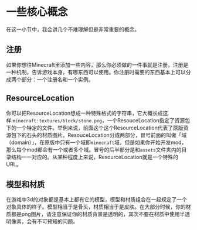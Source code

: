 # 一些核心概念

在这一小节中，我会讲几个不难理解但是非常重要的概念。

## 注册

如果你想往Minecraft里添加一些内容，那么你必须做的一件事就是注册。注册是一种机制，告诉游戏本身，有哪东西可以使用。你注册时需要的东西基本上可以分成两个部分：一个注册名和一个实例。

## ResourceLocation

你可以把ResourceLocation想成一种特殊格式的字符串，它大概长成这样:`minecraft:textures/block/stone.png`，一个ResouceLocation指定了资源包下的一个特定的文件。举例来说，前面这个这个ResourceLocation代表了原版资源包下的石头的材质图片。ResouceLocation分成两部分，冒号前面的叫做「域（domain）」，在原版中只有一个域即`minecraft`域，但是如果你开始开发mod，那么每个mod都会有一个或者多个域。冒号的后半部分是和`assets`文件夹内的目录结构一一对应的。从某种程度上来说，ResourceLocation就是一个特殊的URL。

## 模型和材质

在游戏中3d的对象都是基本上都有它的模型，模型和材质组合在一起规定了一个对象具体的样子。模型相当于是骨头，材质相当于是皮肤。在大部分时候，你的材质都是png图片，请注意保证你的材质背景是透明的，其次不要在材质中使用半透明像素，会有不可预知的问题。